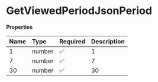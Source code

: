 # GetViewedPeriodJsonPeriod

**Properties**

| Name | Type   | Required | Description |
| :--- | :----- | :------- | :---------- |
| 1    | number | ✅       | 1           |
| 7    | number | ✅       | 7           |
| 30   | number | ✅       | 30          |
